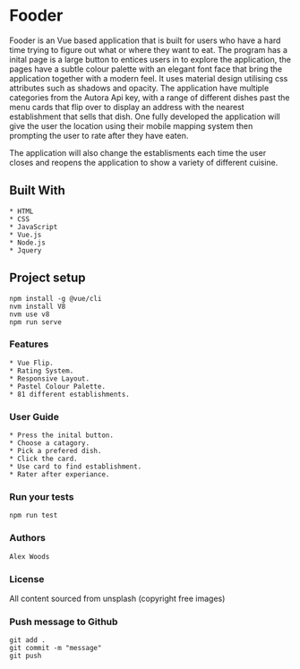 # Fooder 

Fooder is an Vue based application that is built for users who have a hard time trying to figure out what or where they want to eat.
The program has a inital page is a large button to entices users in to explore the application, the pages have a subtle colour palette
with an elegant font face that bring the application together with a modern feel. It uses material design utilising css attributes 
such as shadows and opacity. The application have multiple categories from the Autora Api key, with a range of different dishes 
past the menu cards that flip over to display an address with the nearest establishment that sells that dish. One fully developed the 
application will give the user the location using their mobile mapping system then prompting the user to rate after they have eaten. 

The application will also change the establisments each time the user closes and reopens the application to show a variety of different 
cuisine.

## Built With
```
* HTML
* CSS
* JavaScript
* Vue.js
* Node.js
* Jquery

```
## Project setup
```
npm install -g @vue/cli
nvm install V8 
nvm use v8
npm run serve
```

### Features 
```
* Vue Flip.
* Rating System.
* Responsive Layout.
* Pastel Colour Palette.
* 81 different establishments.
```

### User Guide
```
* Press the inital button.
* Choose a catagory.
* Pick a prefered dish.
* Click the card.
* Use card to find establishment.
* Rater after experiance. 
```

### Run your tests
```
npm run test
```

### Authors 
```
Alex Woods
```

### License
All content sourced from unsplash (copyright free images)


### Push message to Github
```
git add .
git commit -m "message"
git push
```
